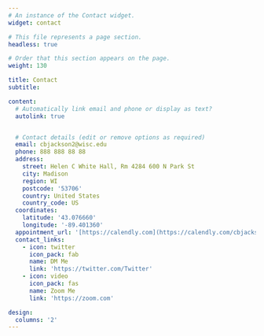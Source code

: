 ```yaml
---
# An instance of the Contact widget.
widget: contact

# This file represents a page section.
headless: true

# Order that this section appears on the page.
weight: 130

title: Contact
subtitle:

content:
  # Automatically link email and phone or display as text?
  autolink: true


  # Contact details (edit or remove options as required)
  email: cbjackson2@wisc.edu
  phone: 888 888 88 88
  address:
    street: Helen C White Hall, Rm 4284 600 N Park St
    city: Madison
    region: WI
    postcode: '53706'
    country: United States
    country_code: US
  coordinates:
    latitude: '43.076660'
    longitude: '-89.401360'
  appointment_url: '[https://calendly.com](https://calendly.com/cbjackson2)'
  contact_links:
    - icon: twitter
      icon_pack: fab
      name: DM Me
      link: 'https://twitter.com/Twitter'
    - icon: video
      icon_pack: fas
      name: Zoom Me
      link: 'https://zoom.com'

design:
  columns: '2'
---
```

